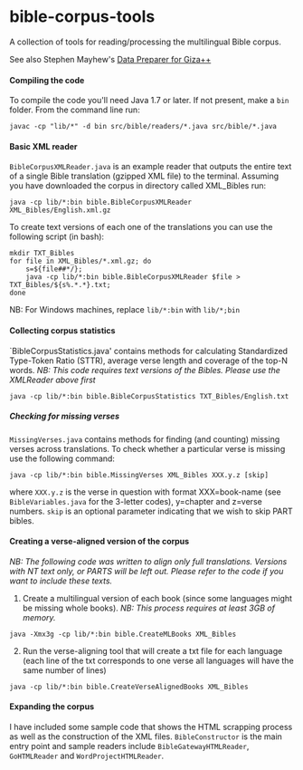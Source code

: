 bible-corpus-tools
==================

A collection of tools for reading/processing the multilingual Bible corpus.

See also Stephen Mayhew's [Data Preparer for Giza++](https://gist.github.com/mayhewsw/944907b968ead28f8e67) 

#### Compiling the code
To compile the code you'll need Java 1.7 or later. If not present, make a `bin` folder. From the command line run:

```
javac -cp "lib/*" -d bin src/bible/readers/*.java src/bible/*.java
```

#### Basic XML reader
`BibleCorpusXMLReader.java` is an example reader that outputs the entire text of a single Bible translation (gzipped XML 
file) to the terminal. Assuming you have downloaded the corpus in directory called XML_Bibles run:

```
java -cp lib/*:bin bible.BibleCorpusXMLReader XML_Bibles/English.xml.gz
```

To create text versions of each one of the translations you can use the following script (in bash):

```
mkdir TXT_Bibles
for file in XML_Bibles/*.xml.gz; do 
    s=${file##*/};
    java -cp lib/*:bin bible.BibleCorpusXMLReader $file > TXT_Bibles/${s%.*.*}.txt;
done
```

NB: For Windows machines, replace `lib/*:bin` with `lib/*;bin`

#### Collecting corpus statistics
`BibleCorpusStatistics.java' contains methods for calculating Standardized Type-Token Ratio (STTR), average verse length
and coverage of the top-N words.
*NB: This code requires text versions of the Bibles. Please use the XMLReader above first*

```
java -cp lib/*:bin bible.BibleCorpusStatistics TXT_Bibles/English.txt
```

##### Checking for missing verses
`MissingVerses.java` contains methods for finding (and counting) missing verses across translations. To check whether
a particular verse is missing use the following command:
```
java -cp lib/*:bin bible.MissingVerses XML_Bibles XXX.y.z [skip]
```
where `XXX.y.z` is the verse in question with format XXX=book-name (see `BibleVariables.java` for the 3-letter codes), 
y=chapter and z=verse numbers. `skip` is an optional parameter indicating that we wish to skip PART bibles.

#### Creating a verse-aligned version of the corpus
*NB: The following code was written to align only full translations. Versions with NT text only, or PARTS will be left 
out. Please refer to the code if you want to include these texts.*

1. Create a multilingual version of each book (since some languages might be missing whole books). *NB: This process requires at least 3GB of memory.*
```
java -Xmx3g -cp lib/*:bin bible.CreateMLBooks XML_Bibles
```

2. Run the verse-aligning tool that will create a txt file for each language (each line of the txt corresponds to one 
verse all languages will have the same number of lines)
```
java -cp lib/*:bin bible.CreateVerseAlignedBooks XML_Bibles
```

#### Expanding the corpus
I have included some sample code that shows the HTML scrapping process as well as the construction of the XML files. 
`BibleConstructor` is the main entry point and sample readers include `BibleGatewayHTMLReader`, `GoHTMLReader` and 
`WordProjectHTMLReader`.
